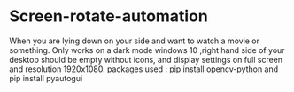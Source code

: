 # Screen-rotate-automation
When you are lying down on your side and want to watch a movie or something.
Only works on a dark mode windows 10 ,right hand side of your desktop should be empty without icons, and display settings on full screen and resolution 1920x1080.
 packages used : 
pip install opencv-python
and pip install pyautogui
